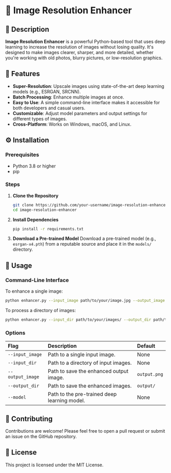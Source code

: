 

# 📸 Image Resolution Enhancer

## 📝 Description

**Image Resolution Enhancer** is a powerful Python-based tool that uses deep learning to increase the resolution of images without losing quality. It's designed to make images clearer, sharper, and more detailed, whether you're working with old photos, blurry pictures, or low-resolution graphics.

## 🚀 Features

  * **Super-Resolution**: Upscale images using state-of-the-art deep learning models (e.g., ESRGAN, SRCNN).
  * **Batch Processing**: Enhance multiple images at once.
  * **Easy to Use**: A simple command-line interface makes it accessible for both developers and casual users.
  * **Customizable**: Adjust model parameters and output settings for different types of images.
  * **Cross-Platform**: Works on Windows, macOS, and Linux.

## ⚙️ Installation

### Prerequisites

  * Python 3.8 or higher
  * pip

### Steps

1.  **Clone the Repository**

    ```bash
    git clone https://github.com/your-username/image-resolution-enhancer.git
    cd image-resolution-enhancer
    ```

2.  **Install Dependencies**

    ```bash
    pip install -r requirements.txt
    ```

3.  **Download a Pre-trained Model**
    Download a pre-trained model (e.g., `esrgan-x4.pth`) from a reputable source and place it in the `models/` directory.

## 📖 Usage

### Command-Line Interface

To enhance a single image:

```bash
python enhancer.py --input_image path/to/your/image.jpg --output_image path/to/save/upscaled_image.png --model models/esrgan-x4.pth
```

To process a directory of images:

```bash
python enhancer.py --input_dir path/to/your/images/ --output_dir path/to/save/upscaled_images/ --model models/esrgan-x4.pth
```

### Options

| Flag | Description | Default |
| :--- | :--- | :--- |
| `--input_image` | Path to a single input image. | None |
| `--input_dir` | Path to a directory of input images. | None |
| `--output_image` | Path to save the enhanced output image. | `output.png` |
| `--output_dir` | Path to save the enhanced images. | `output/` |
| `--model` | Path to the pre-trained deep learning model. | None |

## 🤝 Contributing

Contributions are welcome\! Please feel free to open a pull request or submit an issue on the GitHub repository.

## 📜 License

This project is licensed under the MIT License.
